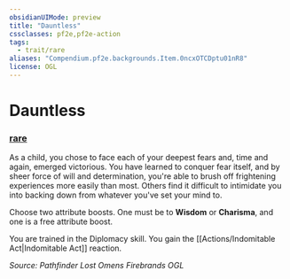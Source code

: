 ```yaml
---
obsidianUIMode: preview
title: "Dauntless"
cssclasses: pf2e,pf2e-action
tags:
  - trait/rare
aliases: "Compendium.pf2e.backgrounds.Item.0ncxOTCDptu01nR8"
license: OGL
---
```

# Dauntless

### [rare](rare "Rare Rarity Trait")






As a child, you chose to face each of your deepest fears and, time and again, emerged victorious. You have learned to conquer fear itself, and by sheer force of will and determination, you're able to brush off frightening experiences more easily than most. Others find it difficult to intimidate you into backing down from whatever you've set your mind to.

Choose two attribute boosts. One must be to **Wisdom** or **Charisma**, and one is a free attribute boost.

You are trained in the Diplomacy skill. You gain the [[Actions/Indomitable Act|Indomitable Act]] reaction.

*Source: Pathfinder Lost Omens Firebrands*
*OGL*